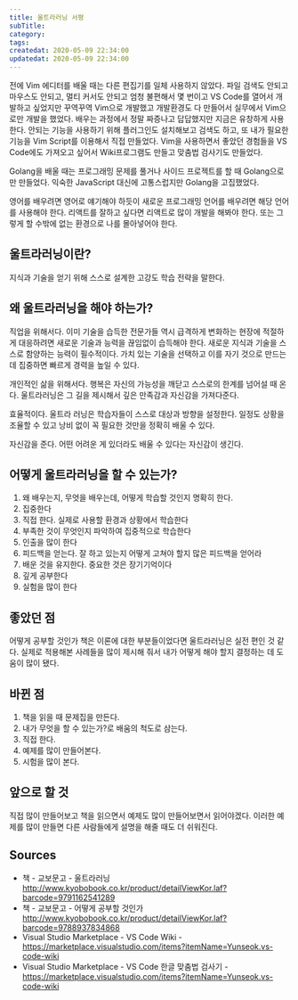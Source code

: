 ```yaml
---
title: 울트라러닝 서평
subTitle:
category:
tags:
createdat: 2020-05-09 22:34:00
updatedat: 2020-05-09 22:34:00
---
```


전에 Vim 에디터를 배울 때는 다른 편집기를 일체 사용하지 않았다. 파일 검색도 안되고 마우스도 안되고, 멀티 커서도 안되고 엄청 불편해서 몇 번이고 VS Code를 열어서 개발하고 싶었지만 꾸역꾸역 Vim으로 개발했고 개발환경도 다 만들어서 실무에서 Vim으로만 개발을 했었다. 배우는 과정에서 정말 짜증나고 답답했지만 지금은 유창하게 사용한다. 안되는 기능을 사용하기 위해 플러그인도 설치해보고 검색도 하고, 또 내가 필요한 기능을 Vim Script를 이용해서 직접 만들었다. Vim을 사용하면서 좋았던 경험들을 VS Code에도 가져오고 싶어서 Wiki프로그램도 만들고 맞춤법 검사기도 만들었다.  

Golang을 배울 때는 프로그래밍 문제를 풀거나 사이드 프로젝트를 할 때 Golang으로만 만들었다. 익숙한 JavaScript 대신에 고통스럽지만 Golang을 고집했었다.  

영어를 배우려면 영어로 얘기해야 하듯이 새로운 프로그래밍 언어를 배우려면 해당 언어를 사용해야 한다. 리액트를 잘하고 싶다면 리액트로 많이 개발을 해봐야 한다. 또는 그렇게 할 수밖에 없는 환경으로 나를 몰아넣어야 한다.

## 울트라러닝이란?

지식과 기술을 얻기 위해 스스로 설계한 고강도 학습 전략을 말한다.

## 왜 울트라러닝을 해야 하는가?

직업을 위해서다. 이미 기술을 습득한 전문가들 역시 급격하게 변화하는 현장에 적절하게 대응하려면 새로운 기술과 능력을 끊임없이 습득해야 한다. 새로운 지식과 기술을 스스로 함양하는 능력이 필수적이다.
가치 있는 기술을 선택하고 이를 자기 것으로 만드는 데 집중하면 빠르게 경력을 높일 수 있다.  

개인적인 삶을 위해서다. 행복은 자신의 가능성을 깨닫고 스스로의 한계를 넘어설 때 온다. 울트라러닝은 그 길을 제시해서 깊은 만족감과 자신감을 가져다준다.  

효율적이다. 울트라 러닝은 학습자들이 스스로 대상과 방향을 설정한다. 일정도 상황을 조율할 수 있고 낭비 없이 꼭 필요한 것만을 정확히 배울 수 있다.  

자신감을 준다. 어떤 어려운 게 있더라도 배울 수 있다는 자신감이 생긴다.

## 어떻게 울트라러닝을 할 수 있는가?

1. 왜 배우는지, 무엇을 배우는데, 어떻게 학습할 것인지 명확히 한다.
2. 집중한다
3. 직접 한다. 실제로 사용할 환경과 상황에서 학습한다
4. 부족한 것이 무엇인지 파악하여 집중적으로 학습한다
5. 인출을 많이 한다
6. 피드백을 얻는다. 잘 하고 있는지 어떻게 고쳐야 할지 많은 피드백을 얻어라
7. 배운 것을 유지한다. 중요한 것은 장기기억이다
8. 깊게 공부한다
9. 실험을 많이 한다

## 좋았던 점

어떻게 공부할 것인가 책은 이론에 대한 부분들이었다면 울트라러닝은 실전 편인 것 같다. 실제로 적용해본 사례들을 많이 제시해 줘서 내가 어떻게 해야 할지 결정하는 데 도움이 많이 됐다.

## 바뀐 점

1. 책을 읽을 때 문제집을 만든다.
2. 내가 무엇을 할 수 있는가?로 배움의 척도로 삼는다.
3. 직접 한다.
4. 예제를 많이 만들어본다.
5. 시험을 많이 본다.

## 앞으로 할 것

직접 많이 만들어보고 책을 읽으면서 예제도 많이 만들어보면서 읽어야겠다. 이러한 예제를 많이 만들면 다른 사람들에게 설명을 해줄 때도 더 쉬워진다.

## Sources

* 책 - 교보문고 - 울트라러닝 <http://www.kyobobook.co.kr/product/detailViewKor.laf?barcode=9791162541289>
* 책 - 교보문고 - 어떻게 공부할 것인가 <http://www.kyobobook.co.kr/product/detailViewKor.laf?barcode=9788937834868>
* Visual Studio Marketplace - VS Code Wiki - <https://marketplace.visualstudio.com/items?itemName=Yunseok.vs-code-wiki>
* Visual Studio Marketplace - VS Code 한글 맞춤법 검사기 - <https://marketplace.visualstudio.com/items?itemName=Yunseok.vs-code-wiki>
